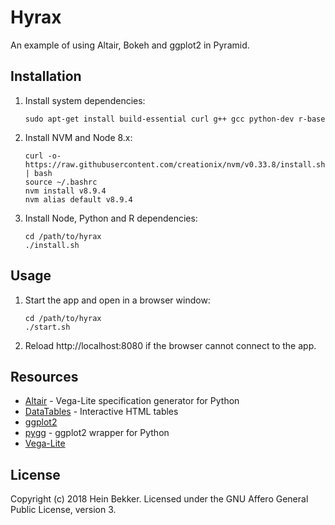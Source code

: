 # Hyrax

An example of using Altair, Bokeh and ggplot2 in Pyramid.

## Installation

1. Install system dependencies:

    ```
    sudo apt-get install build-essential curl g++ gcc python-dev r-base
    ```

2. Install NVM and Node 8.x:

    ```
    curl -o- https://raw.githubusercontent.com/creationix/nvm/v0.33.8/install.sh | bash
    source ~/.bashrc
    nvm install v8.9.4
    nvm alias default v8.9.4
    ```

3. Install Node, Python and R dependencies:

    ```
    cd /path/to/hyrax
    ./install.sh
    ```

## Usage

1. Start the app and open in a browser window:

    ```
    cd /path/to/hyrax
    ./start.sh
    ```

2. Reload http://localhost:8080 if the browser cannot connect to the app.

## Resources

* [Altair](https://altair-viz.github.io) - Vega-Lite specification generator for Python
* [DataTables](https://datatables.net/reference) - Interactive HTML tables
* [ggplot2](http://ggplot2.tidyverse.org)
* [pygg](https://github.com/sirrice/pygg) - ggplot2 wrapper for Python
* [Vega-Lite](https://vega.github.io)

## License

Copyright (c) 2018 Hein Bekker. Licensed under the GNU Affero General Public License, version 3.
